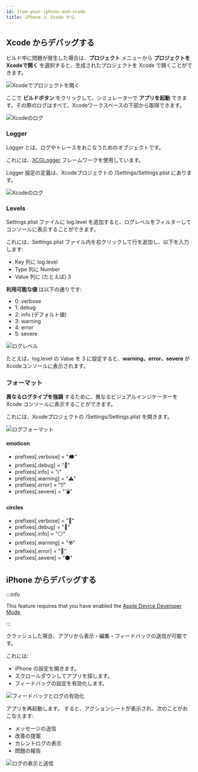 ```yaml
---
id: from-your-iphone-and-xcode
title: iPhone と Xcode から
---
```


## Xcode からデバッグする
ビルド中に問題が発生した場合は、**プロジェクト** メニューから **プロジェクトをXcodeで開く** を選択すると、生成されたプロジェクトを Xcode で開くことができます。

![Xcodeでプロジェクトを開く](img/open-project-Xcode.png)

ここで **ビルドボタン** をクリックして、シミュレーターで **アプリを起動** できます。その際のログはすべて、Xcodeワークスペースの下部から取得できます。

![Xcodeのログ](img/Xcode-logs.png)

### Logger

Logger とは、ログやトレースをおこなうためのオブジェクトです。

これには、[XCGLogger](https://github.com/DaveWoodCom/XCGLogger) フレームワークを使用しています。

Logger 設定の定義は、Xcodeプロジェクトの /Settings/Settings.plist にあります。

![Xcodeのログ](img/settings-plist-xcode.png)


### Levels

Settings.plist ファイルに log.level を追加すると、ログレベルをフィルターしてコンソールに表示することができます。

これには、Settings.plist ファイル内を右クリックして行を追加し、以下を入力します:
* Key 列に log.level
* Type 列に Number
* Value 列に (たとえば) 3

**利用可能な値** は以下の通りです:

* 0: verbose
* 1: debug
* 2: info (デフォルト値)
* 3: warning
* 4: error
* 5: severe

![ログレベル](img/log-level.png)

たとえば、log.level の Value を 3 に設定すると、**warning、error、severe** が Xcodeコンソールに表示されます。

### フォーマット

**異なるログタイプを強調** するために、異なるビジュアルインジケーターを Xcode コンソールに表示することができます。

これには、Xcodeプロジェクトの /Settings/Settings.plist を開きます。

![ログフォーマット](img/log-format.png)

#### emoticon

 * prefixes[.verbose] = "🗯"
 * prefixes[.debug] = "🔹"
 * prefixes[.info] = "ℹ️"
 * prefixes[.warning] = "⚠️"
 * prefixes[.error] = "‼️"
 * prefixes[.severe] = "💣"

#### circles

* prefixes[.verbose] = "🔘"
* prefixes[.debug] = "🔵"
* prefixes[.info] = "⚪"
* prefixes[.warning] = "☢️"
* prefixes[.error] = "🔴"
* prefixes[.severe] = "⚫"


## iPhone からデバッグする

:::info

This feature requires that you have enabled the [Apple Device Developer Mode](../getting-started/requirements.md#apple-device-developer-mode).

:::

クラッシュした場合、アプリから表示・編集・フィードバックの送信が可能です。

これには:
* iPhone の設定を開きます。
* スクロールダウンしてアプリを探します。
* フィードバックの設定を有効化します。

![フィードバックとログの有効化](img/activate-feedback-logs.png)

アプリを再起動します。 すると、アクションシートが表示され、次のことがおこなえます:
* メッセージの送信
* 改善の提案
* カレントログの表示
* 問題の報告

![ログの表示と送信](img/display-send-logs.png)
